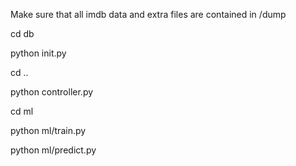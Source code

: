 Make sure that all imdb data and extra files are contained in /dump

cd db

python init.py

cd ..

python controller.py

cd ml

python ml/train.py

python ml/predict.py